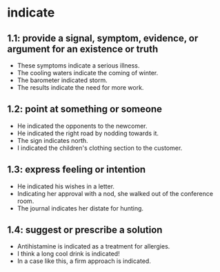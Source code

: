 # indicate
## 1.1: provide a signal, symptom, evidence, or argument for an existence or truth

  *  These symptoms indicate a serious illness.
  *  The cooling waters indicate the coming of winter.
  *  The barometer indicated storm.
  *  The results indicate the need for more work.

## 1.2: point at something or someone

  *  He indicated the opponents to the newcomer.
  *  He indicated the right road by nodding towards it.
  *  The sign indicates north.
  *  I indicated the children's clothing section to the customer.

## 1.3: express feeling or intention

  *  He indicated his wishes in a letter.
  *  Indicating her approval with a nod, she walked out of the conference room.
  *  The journal indicates her distate for hunting.

## 1.4: suggest or prescribe a solution

  *  Antihistamine is indicated as a treatment for allergies.
  *  I think a long cool drink is indicated!
  *  In a case like this, a firm approach is indicated.
